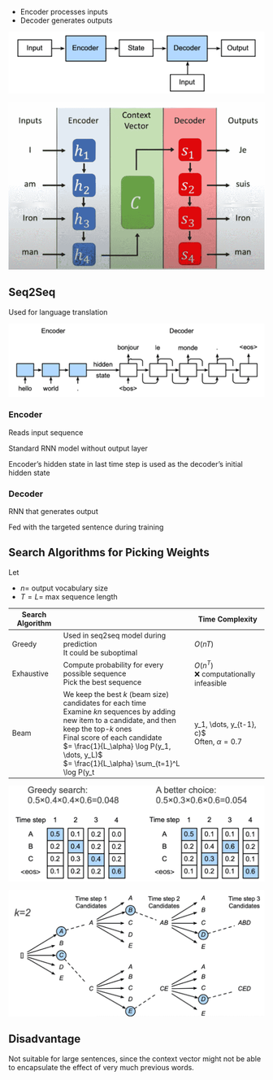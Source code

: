 - Encoder processes inputs
- Decoder generates outputs

![image-20230527225235767](./../assets/image-20230527225235767.png)

![image-20230529222625107](./../assets/image-20230529222625107.png)

## Seq2Seq

Used for language translation

![image-20230527225342777](./../assets/image-20230527225342777.png)

### Encoder

Reads input sequence

Standard RNN model without output layer

Encoder’s hidden state in last time step is used as the decoder’s initial hidden state

### Decoder

RNN that generates output

Fed with the targeted sentence during training

## Search Algorithms for Picking Weights

Let

- $n =$ output vocabulary size
- $T = L =$ max sequence length

| Search Algorithm |                                                              | Time Complexity                            |
| ---------------- | ------------------------------------------------------------ | ------------------------------------------ |
| Greedy           | Used in seq2seq model during prediction<br />It could be suboptimal | $O(nT)$                                    |
| Exhaustive       | Compute probability for every possible sequence<br />Pick the best sequence | $O(n^T)$<br />❌ computationally infeasible |
| Beam             | We keep the best $k$ (beam size) candidates for each time<br />Examine $kn$ sequences by adding new item to a candidate, and then keep the top-$k$ ones<br />Final score of each candidate<br />$= \frac{1}{L_\alpha} \log P(y_1, \dots, y_L)$<br />$= \frac{1}{L_\alpha} \sum_{t=1}^L \log P(y_t | y_1, \dots, y_{t-1}, c)$<br />Often, $\alpha = 0.7$ | $O(knT)$                                   |

![Greedy Search](./../assets/image-20230527225713642.png)

![Beam Search](./../assets/image-20230527225932610.png)

## Disadvantage

Not suitable for large sentences, since the context vector might not be able to encapsulate the effect of very much previous words.
